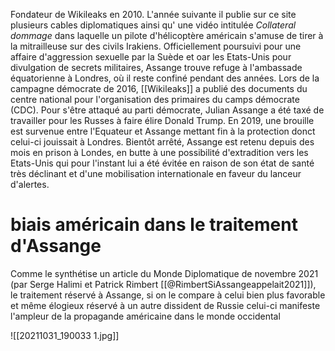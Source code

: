 

Fondateur de Wikileaks en 2010. L'année suivante il publie sur ce site plusieurs cables diplomatiques ainsi qu' une vidéo intitulée *Collateral dommage* dans laquelle un pilote d'hélicoptère américain s'amuse de tirer à la mitrailleuse sur des civils Irakiens. Officiellement poursuivi pour une affaire d'aggression sexuelle par la Suède et oar les Etats-Unis pour divulgation de secrets militaires, Assange trouve refuge à l'ambassade équatorienne à Londres, où il reste confiné pendant des années.
Lors de la campagne démocrate de 2016, [[Wikileaks]] a publié des documents du centre national pour l'organisation des primaires du camps démocrate (CDC). Pour s'être attaqué au parti démocrate, Julian Assange a été taxé de travailler pour les Russes à faire élire Donald Trump. 
En 2019, une brouille est survenue entre l'Equateur et Assange mettant fin à la protection donct celui-ci jouissait à Londres. Bientôt arrêté, Assange est retenu depuis des mois en prison à Londes, en butte à une possibilité d'extradition vers les Etats-Unis qui pour l'instant lui a été évitée en raison de son état de santé très déclinant et d'une mobilisation internationale en faveur du lanceur d'alertes.  

# biais américain dans le traitement d'Assange
Comme le synthétise un article du Monde Diplomatique de novembre 2021 (par Serge Halimi et Patrick Rimbert [[@RimbertSiAssangeappelait2021]]), le traitement réservé à Assange, si on le compare à celui bien plus favorable et même élogieux réservé à un autre dissident de Russie celui-ci manifeste l'ampleur de la propagande américaine dans le monde occidental

![[20211031_190033 1.jpg]]